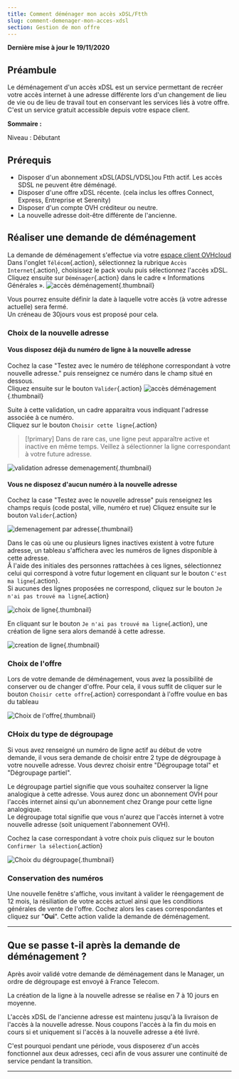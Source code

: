 ```yaml
---
title: Comment déménager mon accès xDSL/Ftth
slug: comment-demenager-mon-acces-xdsl
section: Gestion de mon offre
---
```


**Dernière mise à jour le 19/11/2020**

## Préambule

Le déménagement d'un accès xDSL est un service permettant de recréer votre accès internet à une adresse différente lors d'un changement de lieu de vie ou de lieu de travail tout en conservant les services liés à votre offre.
<br>C'est un service gratuit accessible depuis votre espace client.

**Sommaire :**


Niveau : Débutant


## Prérequis

-   Disposer d'un abonnement xDSL(ADSL/VDSL)ou Ftth actif. Les accès SDSL ne peuvent être déménagé.
-   Disposer d'une offre xDSL récente. (cela inclus les offres Connect, Express, Entreprise et Serenity)
-   Disposer d'un compte OVH créditeur ou neutre.
-   La nouvelle adresse doit-être différente de l'ancienne.


## Réaliser une demande de déménagement 

La demande de déménagement s'effectue via votre [espace client OVHcloud](https://www.ovh.com/auth/?action=gotomanager)
<br>Dans l'onglet `Télécom`{.action}, sélectionnez la rubrique `Accès Internet`{.action}, choisissez le pack voulu puis sélectionnez l'accès xDSL.
<br>Cliquez ensuite sur `Déménager`{.action} dans le cadre « Informations Générales ».
![accès déménagement](images/move01-edit.png){.thumbnail}

Vous pourrez ensuite définir la date à laquelle votre accès (à votre adresse actuelle) sera fermé.
<br>Un créneau de 30jours vous est proposé pour cela.

### Choix de la nouvelle adresse

#### Vous disposez déjà du numéro de ligne à la nouvelle adresse

Cochez la case "Testez avec le numéro de téléphone correspondant à votre nouvelle adresse." puis renseignez ce numéro dans le champ situé en dessous.
<br>Cliquez ensuite sur le bouton `Valider`{.action}
![accès déménagement](images/move02-edit.png){.thumbnail}

Suite à cette validation, un cadre apparaitra vous indiquant l'adresse associée à ce numéro.
<br>Cliquez sur le bouton `Choisir cette ligne`{.action}
> [!primary]
> Dans de rare cas, une ligne peut apparaître active et inactive en même temps. Veillez à sélectionner la ligne correspondant à votre future adresse.
>
![validation adresse demenagement](images/move03-edit.png){.thumbnail}


#### Vous ne disposez d'aucun numéro à la nouvelle adresse

Cochez la case "Testez avec le nouvelle adresse" puis renseignez les champs requis (code postal, ville, numéro et rue)
Cliquez ensuite sur le bouton `Valider`{.action}

![demenagement par adresse](images/move04-edit.png){.thumbnail}

Dans le cas où une ou plusieurs lignes inactives existent à votre future adresse, un tableau s'affichera avec les numéros de lignes disponible à cette adresse.
<br>Â l'aide des initiales des personnes rattachées à ces lignes, sélectionnez celui qui correspond à votre futur logement en cliquant sur le bouton `C'est ma ligne`{.action}.
<br>Si aucunes des lignes proposées ne correspond, cliquez sur le bouton `Je n'ai pas trouvé ma ligne`{.action}

![choix de ligne](images/move05-edit.png){.thumbnail}

En cliquant sur le bouton `Je n'ai pas trouvé ma ligne`{.action}, une création de ligne sera alors demandé à cette adresse.

![creation de ligne](images/move06-edit.png){.thumbnail}

### Choix de l'offre

Lors de votre demande de déménagement, vous avez la possibilité de conserver ou de changer d'offre.
Pour cela, il vous suffit de cliquer sur le bouton `Choisir cette offre`{.action} correspondant à l'offre voulue en bas du tableau

![Choix de l'offre](images/move07-edit.png){.thumbnail}

### CHoix du type de dégroupage

Si vous avez renseigné un numéro de ligne actif au début de votre demande, il vous sera demande de choisir entre 2 type de dégroupage à votre nouvelle adresse.
Vous devrez choisir entre "Dégroupage total" et "Dégroupage partiel".

Le dégroupage partiel signifie que vous souhaitez conserver la ligne analogique à cette adresse. 
Vous aurez donc un abonnement OVH pour l'accès internet ainsi qu'un abonnement chez Orange pour cette ligne analogique. 
<br>Le dégroupage total signifie que vous n'aurez que l'accès internet à votre nouvelle adresse (soit uniquement l'abonnement OVH).

Cochez la case correspondant à votre choix puis cliquez sur le bouton `Confirmer la sélection`{.action}

![Choix du dégroupage](images/move08-edit.png){.thumbnail}

### Conservation des numéros






Une nouvelle fenêtre s'affiche, vous invitant à valider le réengagement de 12 mois, la résiliation de votre accès actuel ainsi que les conditions générales de vente de l'offre. Cochez alors les cases correspondantes et cliquez sur "**Oui**". Cette action valide la demande de déménagement.

------------------------------------------------------------------------

## Que se passe t-il après la demande de déménagement ?

Après avoir validé votre demande de déménagement dans le Manager, un ordre de dégroupage est envoyé à France Telecom.

La création de la ligne à la nouvelle adresse se réalise en 7 à 10 jours en moyenne.

L'accès xDSL de l'ancienne adresse est maintenu jusqu'à la livraison de l'accès à la nouvelle adresse. Nous coupons l'accès à la fin du mois en cours si et uniquement si l'accès à la nouvelle adresse a été livré.

C'est pourquoi pendant une période, vous disposerez d'un accès fonctionnel aux deux adresses, ceci afin de vous assurer une continuité de service pendant la transition.

------------------------------------------------------------------------


